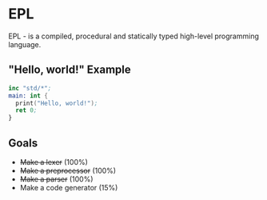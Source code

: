 # EPL
EPL - is a compiled, procedural and statically typed high-level programming language.
## "Hello, world!" Example
```nasm
inc "std/*";
main: int {
  print("Hello, world!");
  ret 0;
}
```    
## Goals
* ~~Make a lexer~~ (100%)
* ~~Make a preprocessor~~ (100%)
* ~~Make a parser~~ (100%)
* Make a code generator (15%)
